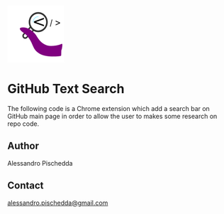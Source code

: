 ![Project Logo](images/icon128.png)


GitHub Text Search
==================

The following code is a Chrome extension which add a search bar on GitHub main page in order to allow the user to
makes some research on repo code.



Author
------

Alessandro Pischedda


Contact
-------

alessandro.pischedda@gmail.com
